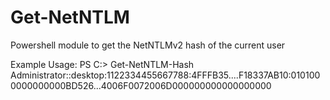 # Get-NetNTLM
Powershell module to get the NetNTLMv2 hash of the current user

Example Usage:
PS C:\> Get-NetNTLM-Hash
Administrator::desktop:1122334455667788:4FFFB35....F18337AB10:0101000000000000BD526...4006F0072006D000000000000000000

